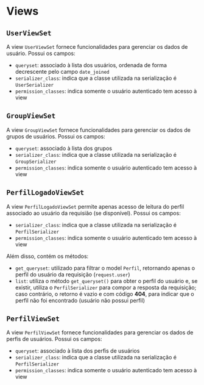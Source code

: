 # Views

## `UserViewSet`

A view `UserViewSet` fornece funcionalidades para gerenciar os dados de usuário. Possui os campos:

* `queryset`: associado à lista dos usuários, ordenada de forma decrescente pelo campo `date_joined`
* `serializer_class`: indica que a classe utilizada na serialização é `UserSerializer`
* `permission_classes`: indica somente o usuário autenticado tem acesso à view

## `GroupViewSet`

A view `GroupViewSet` fornece funcionalidades para gerenciar os dados de grupos de usuários. Possui os campos:

* `queryset`: associado à lista dos grupos
* `serializer_class`: indica que a classe utilizada na serialização é `GroupSerializer`
* `permission_classes`: indica somente o usuário autenticado tem acesso à view

## `PerfilLogadoViewSet`

A view `PerfilLogadoViewSet` permite apenas acesso de leitura do perfil associado ao usuário da requisião (se disponível). Possui os campos:

* `serializer_class`: indica que a classe utilizada na serialização é `PerfilSerializer`
* `permission_classes`: indica somente o usuário autenticado tem acesso à view

Além disso, contém os métodos:

* `get_queryset`: utilizado para filtrar o model `Perfil`, retornando apenas o perfil do usuário da requisição (`request.user`)
* `list`: utiliza o método `get_queryset()` para obter o perfil do usuário e, se existir, utiliza o `PerfilSerializer` para compor a resposta da requisição; caso contrário, o retorno é vazio e com código **404**, para indicar que o perfil não foi encontrado (usuário não possui perfil)

## `PerfilViewSet`

A view `PerfilViewSet` fornece funcionalidades para gerenciar os dados de perfis de usuários. Possui os campos:

* `queryset`: associado à lista dos perfis de usuários
* `serializer_class`: indica que a classe utilizada na serialização é `PerfilSerializer`
* `permission_classes`: indica somente o usuário autenticado tem acesso à view


